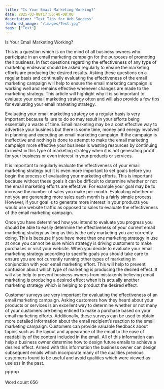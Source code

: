 ```yaml
---
title: "Is Your Email Marketing Working?"
date: 2025-03-08T17:56:48-08:00
description: "Text Tips for Web Success"
featured_image: "/images/Text.jpg"
tags: ["Text"]
---
```


Is Your Email Marketing Working?

This is a question which is on the mind of all business owners who participate in an email marketing campaign for the purposes of promoting their business. In fact questions regarding the effectiveness of any type of marketing endeavor should be asked regularly to ensure the marketing efforts are producing the desired results. Asking these questions on a regular basis and continually evaluating the effectiveness of the email marketing campaign will help to ensure the email marketing campaign is working well and remains effective whenever changes are made to the marketing strategy. This article will highlight why it is so important to evaluate your email marketing strategy often and will also provide a few tips for evaluating your email marketing strategy.

Evaluating your email marketing strategy on a regular basis is very important because failure to do so may result in your efforts being essentially a waste of time. Email marketing may be a cost effective way to advertise your business but there is some time, money and energy involved in planning and executing an email marketing campaign. If the campaign is ineffective and nothing is done to attempt to make the email marketing campaign more effective your business is wasting resources by continuing to invest in this type of marketing strategy when it is not generating profit for your business or even interest in your products or services. 

It is important to regularly evaluate the effectiveness of your email marketing strategy but it is even more important to set goals before you begin the process of evaluating your marketing efforts. This is important because without these goals it can be difficult to determine whether or not the email marketing efforts are effective. For example your goal may be to increase the number of sales you make per month. Evaluating whether or not you are generating more sales each month is a fairly simple process. However, if your goal is to generate more interest in your products you would use website traffic as opposed to sales to evaluate the effectiveness of the email marketing campaign.

Once you have determined how you intend to evaluate you progress you should be able to easily determine the effectiveness of your current email marketing strategy as long as this is the only marketing you are currently doing. This is because if you have more than one marketing strategy in use at once you cannot be sure which strategy is driving customers to make purchases or visit your website. When you decide to evaluate your email marketing strategy according to specific goals you should take care to ensure you are not currently running other types of marketing in conjunction with your email marketing effort. This will help to prevent confusion about which type of marketing is producing the desired effect. It will also help to prevent business owners from mistakenly believing email marketing is producing a desired effect when it is actually another marketing strategy which is helping to product the desired effect. 

Customer surveys are very important for evaluating the effectiveness of an email marketing campaign. Asking customers how they heard about your products or services is an excellent way to determine whether or not many of your customers are being enticed to make a purchase based on your email marketing efforts. Additionally, these surveys can be used to obtain more detailed information about the email recipient’s reaction to the email marketing campaign. Customers can provide valuable feedback about topics such as the layout and appearance of the email to the ease of readability of the content included in the email. All of this information can help a business owner determine how to design future emails to achieve a desired effect. Armed with this information the business owner can design subsequent emails which incorporate many of the qualities previous customers found to be useful and avoid qualities which were viewed as useless in the past. 

PPPPP

Word count 656




